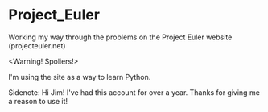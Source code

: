 # Project_Euler
Working my way through the problems on the Project Euler website (projecteuler.net)

<Warning!  Spoliers!>

I'm using the site as a way to learn Python.

Sidenote:  Hi Jim!  I've had this account for over a year.  Thanks for giving me a reason to use it!
